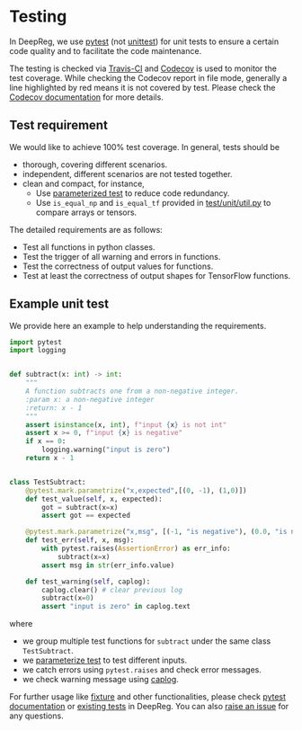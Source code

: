 # Testing

In DeepReg, we use [pytest](https://docs.pytest.org/en/stable/) (not
[unittest](https://docs.python.org/3/library/unittest.html)) for unit tests to ensure a
certain code quality and to facilitate the code maintenance.

The testing is checked via [Travis-CI](https://travis-ci.org/github/DeepRegNet/DeepReg)
and [Codecov](https://codecov.io/gh/DeepRegNet/DeepReg) is used to monitor the test
coverage. While checking the Codecov report in file mode, generally a line highlighted
by red means it is not covered by test. Please check the
[Codecov documentation](https://docs.codecov.io/docs/viewing-source-code) for more
details.

## Test requirement

We would like to achieve 100% test coverage. In general, tests should be

- thorough, covering different scenarios.
- independent, different scenarios are not tested together.
- clean and compact, for instance,
  - Use [parameterized test](https://docs.pytest.org/en/stable/example/parametrize.html)
    to reduce code redundancy.
  - Use `is_equal_np` and `is_equal_tf` provided in
    [test/unit/util.py](https://github.com/DeepRegNet/DeepReg/blob/main/test/unit/util.py)
    to compare arrays or tensors.

The detailed requirements are as follows:

- Test all functions in python classes.
- Test the trigger of all warning and errors in functions.
- Test the correctness of output values for functions.
- Test at least the correctness of output shapes for TensorFlow functions.

## Example unit test

We provide here an example to help understanding the requirements.

```python
import pytest
import logging


def subtract(x: int) -> int:
    """
    A function subtracts one from a non-negative integer.
    :param x: a non-negative integer
    :return: x - 1
    """
    assert isinstance(x, int), f"input {x} is not int"
    assert x >= 0, f"input {x} is negative"
    if x == 0:
        logging.warning("input is zero")
    return x - 1


class TestSubtract:
    @pytest.mark.parametrize("x,expected",[(0, -1), (1,0)])
    def test_value(self, x, expected):
        got = subtract(x=x)
        assert got == expected

    @pytest.mark.parametrize("x,msg", [(-1, "is negative"), (0.0, "is not int")])
    def test_err(self, x, msg):
        with pytest.raises(AssertionError) as err_info:
            subtract(x=x)
        assert msg in str(err_info.value)

    def test_warning(self, caplog):
        caplog.clear() # clear previous log
        subtract(x=0)
        assert "input is zero" in caplog.text
```

where

- we group multiple test functions for `subtract` under the same class `TestSubtract`.
- we [parameterize test](https://docs.pytest.org/en/stable/example/parametrize.html) to
  test different inputs.
- we catch errors using `pytest.raises` and check error messages.
- we check warning message using
  [caplog](https://docs.pytest.org/en/stable/logging.html).

For further usage like [fixture](https://docs.pytest.org/en/stable/fixture.html) and
other functionalities, please check
[pytest documentation](https://docs.pytest.org/en/stable/index.html) or
[existing tests](https://github.com/DeepRegNet/DeepReg/tree/main/test/unit) in DeepReg.
You can also [raise an issue](https://github.com/DeepRegNet/DeepReg/issues/new/choose)
for any questions.
